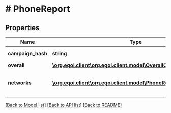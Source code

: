 # # PhoneReport

## Properties

Name | Type | Description | Notes
------------ | ------------- | ------------- | -------------
**campaign_hash** | **string** |  | [optional] [readonly] 
**overall** | [**\org.egoi.client\org.egoi.client.model\OverallOverall**](OverallOverall.md) |  | [optional] 
**networks** | [**\org.egoi.client\org.egoi.client.model\PhoneReportAllOfNetworks[]**](PhoneReportAllOfNetworks.md) | Stats of the campaign for each network | [optional] 

[[Back to Model list]](../../README.md#documentation-for-models) [[Back to API list]](../../README.md#documentation-for-api-endpoints) [[Back to README]](../../README.md)


